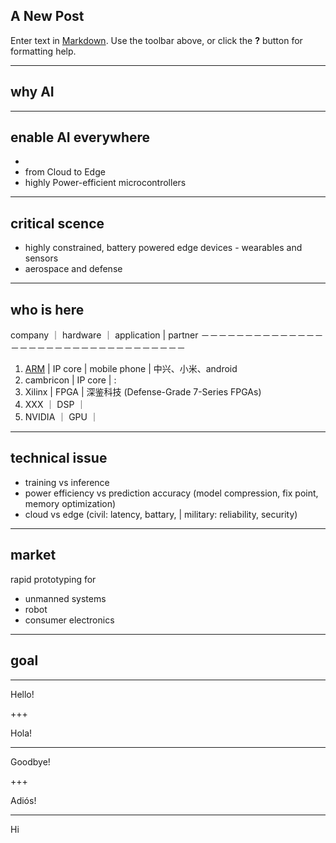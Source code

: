 ## A New Post

Enter text in [Markdown](http://daringfireball.net/projects/markdown/). Use the toolbar above, or click the **?** button for formatting help.

---
## why AI

---

## enable AI everywhere
-
- from Cloud to Edge
- highly Power-efficient microcontrollers

---

## critical scence
- highly constrained, battery powered edge devices - wearables and sensors
- aerospace and defense

---

## who is here
company ｜ hardware ｜ application | partner
－－－－－－－－－－－－－－－－－－－－－－－－－－－－－－－－－－
1. [ARM](https://www.arm.com/markets/artificial-intelligence) | IP core |  mobile phone | 中兴、小米、android 
1. cambricon | IP core | : 
1. Xilinx | FPGA | 深鉴科技 (Defense-Grade 7-Series FPGAs)
1. XXX ｜ DSP ｜
1. NVIDIA ｜ GPU ｜ 


---

## technical issue

- training vs inference
- power efficiency vs prediction accuracy (model compression, fix point, memory optimization)
- cloud vs edge (civil: latency, battary, | military: reliability, security)

---

## market

rapid prototyping for 
- unmanned systems
- robot
- consumer electronics

---

## goal

---
Hello!

+++

Hola!

---

Goodbye!

+++

Adiós!

---

Hi

